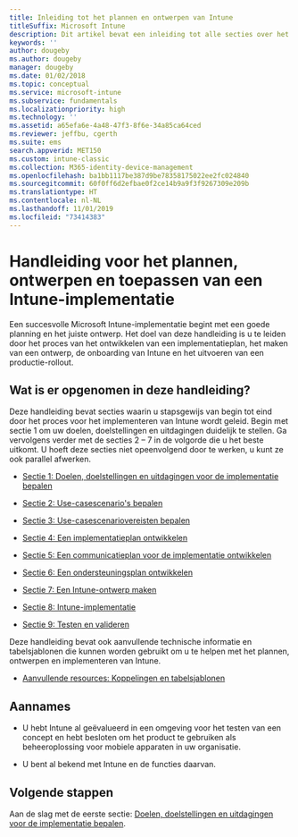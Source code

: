 ```yaml
---
title: Inleiding tot het plannen en ontwerpen van Intune
titleSuffix: Microsoft Intune
description: Dit artikel bevat een inleiding tot alle secties over het plannen, ontwerpen en implementeren van Microsoft Intune. Hulpprogramma's waarmee u de doelen, gebruiksscenario's en vereisten kunt bepalen en implementatie-, communicatie-, ondersteunings-, test- en validatieplannen kunt maken.
keywords: ''
author: dougeby
ms.author: dougeby
manager: dougeby
ms.date: 01/02/2018
ms.topic: conceptual
ms.service: microsoft-intune
ms.subservice: fundamentals
ms.localizationpriority: high
ms.technology: ''
ms.assetid: a65efa6e-4a48-47f3-8f6e-34a85ca64ced
ms.reviewer: jeffbu, cgerth
ms.suite: ems
search.appverid: MET150
ms.custom: intune-classic
ms.collection: M365-identity-device-management
ms.openlocfilehash: ba1bb1117be387d9be78358175022ee2fc024840
ms.sourcegitcommit: 60f0ff6d2efbae0f2ce14b9a9f3f9267309e209b
ms.translationtype: HT
ms.contentlocale: nl-NL
ms.lasthandoff: 11/01/2019
ms.locfileid: "73414383"
---
```

# <a name="intune-deployment-planning-design-and-implementation-guide"></a>Handleiding voor het plannen, ontwerpen en toepassen van een Intune-implementatie

Een succesvolle Microsoft Intune-implementatie begint met een goede planning en het juiste ontwerp. Het doel van deze handleiding is u te leiden door het proces van het ontwikkelen van een implementatieplan, het maken van een ontwerp, de onboarding van Intune en het uitvoeren van een productie-rollout.

## <a name="whats-included-in-this-guide"></a>Wat is er opgenomen in deze handleiding?

Deze handleiding bevat secties waarin u stapsgewijs van begin tot eind door het proces voor het implementeren van Intune wordt geleid. Begin met sectie 1 om uw doelen, doelstellingen en uitdagingen duidelijk te stellen. Ga vervolgens verder met de secties 2 – 7 in de volgorde die u het beste uitkomt. U hoeft deze secties niet opeenvolgend door te werken, u kunt ze ook parallel afwerken.

- [Sectie 1: Doelen, doelstellingen en uitdagingen voor de implementatie bepalen](planning-guide-deployment-goals.md)

- [Sectie 2: Use-casescenario's bepalen](planning-guide-scenarios.md)

- [Sectie 3: Use-casescenariovereisten bepalen](planning-guide-requirements.md)

- [Sectie 4: Een implementatieplan ontwikkelen](planning-guide-rollout-plan.md)

- [Sectie 5: Een communicatieplan voor de implementatie ontwikkelen](planning-guide-communication-plan.md)

- [Sectie 6: Een ondersteuningsplan ontwikkelen](planning-guide-support-plan.md)

- [Sectie 7: Een Intune-ontwerp maken](planning-guide-design.md)

- [Sectie 8: Intune-implementatie](planning-guide-onboarding.md)

- [Sectie 9: Testen en valideren](planning-guide-test-validation.md)

Deze handleiding bevat ook aanvullende technische informatie en tabelsjablonen die kunnen worden gebruikt om u te helpen met het plannen, ontwerpen en implementeren van Intune.

- [Aanvullende resources: Koppelingen en tabelsjablonen](planning-guide-resources.md)

## <a name="assumptions"></a>Aannames

- U hebt Intune al geëvalueerd in een omgeving voor het testen van een concept en hebt besloten om het product te gebruiken als beheeroplossing voor mobiele apparaten in uw organisatie.

- U bent al bekend met Intune en de functies daarvan.

## <a name="next-steps"></a>Volgende stappen

Aan de slag met de eerste sectie: [Doelen, doelstellingen en uitdagingen voor de implementatie bepalen](planning-guide-deployment-goals.md).
